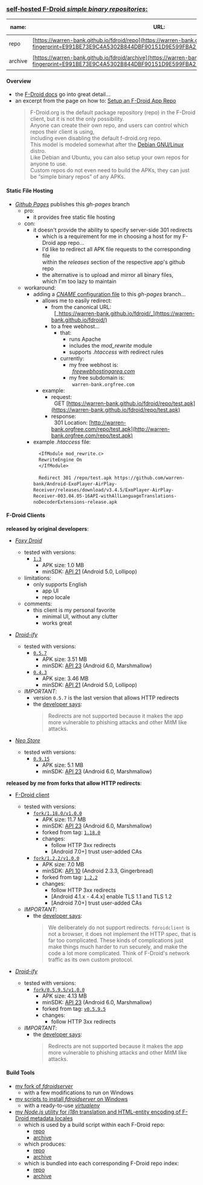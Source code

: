 ### [self-hosted F-Droid _simple binary repositories_:](https://github.com/warren-bank/fdroid/tree/gh-pages)

| name:   | URL:                                                                                                                                                                      | QR code:                                                                                             |
|---------|---------------------------------------------------------------------------------------------------------------------------------------------------------------------------|------------------------------------------------------------------------------------------------------|
| repo    | [https://warren-bank.github.io/fdroid/repo](https://warren-bank.github.io/fdroid/repo?fingerprint=E991BE73E9C4A5302B844DBF90151D9E599FBA212ACCD1A970802A74C9903078)       | ![repo-QR-code](https://github.com/warren-bank/fdroid/raw/apache-htdocs/htdocs/repo/index.png)       |
| archive | [https://warren-bank.github.io/fdroid/archive](https://warren-bank.github.io/fdroid/archive?fingerprint=E991BE73E9C4A5302B844DBF90151D9E599FBA212ACCD1A970802A74C9903078) | ![archive-QR-code](https://github.com/warren-bank/fdroid/raw/apache-htdocs/htdocs/archive/index.png) |

#### Overview

* the [F-Droid docs](https://f-droid.org/docs/) go into great detail&hellip;
* an excerpt from the page on how to: [Setup an F-Droid App Repo](https://f-droid.org/docs/Setup_an_F-Droid_App_Repo/)
  > F-Droid.org is the default package repository (repo) in the F-Droid client, but it is not the only possibility.<br>
  > Anyone can create their own repo, and users can control which repos their client is using,<br>
  > including even disabling the default f-droid.org repo.<br>
  > This model is modeled somewhat after the [Debian GNU/Linux](https://www.debian.org/) distro.<br>
  > Like Debian and Ubuntu, you can also setup your own repos for anyone to use.<br>
  > Custom repos do not even need to build the APKs, they can just be “simple binary repos” of any APKs.

#### Static File Hosting

* [_Github Pages_](https://docs.github.com/pages) publishes this _gh-pages_ branch
  - pro:
    * it provides free static file hosting
  - con:
    * it doesn't provide the ability to specify server-side 301 redirects
      - which is a requirement for me in choosing a host for my F-Droid app repo&hellip;
      - I'd like to redirect all APK file requests to the corresponding file<br>
        within the _releases_ section of the respective app's github repo
      - the alternative is to upload and mirror all binary files,<br>
        which I'm too lazy to maintain
  - workaround:
    * adding a [_CNAME_ configuration file](https://docs.github.com/en/pages/configuring-a-custom-domain-for-your-github-pages-site/managing-a-custom-domain-for-your-github-pages-site#configuring-a-subdomain) to this _gh-pages_ branch&hellip;
      - allows me to easily redirect:
        * from the canonical URL:<br>&nbsp;&nbsp;[_https://warren-bank.github.io/fdroid/_](https://warren-bank.github.io/fdroid/)
        * to a free webhost&hellip;
          - that:
            * runs Apache
            * includes the _mod_rewrite_ module
            * supports _.htaccess_ with redirect rules
          - currently:
            * my free webhost is:<br>&nbsp;&nbsp;[_freewebhostingarea.com_](https://www.freewebhostingarea.com/)
            * my free subdomain is:<br>&nbsp;&nbsp;`warren-bank.orgfree.com`
      - example:
        * request:<br>&nbsp;&nbsp;GET [https://warren-bank.github.io/fdroid/repo/test.apk](https://warren-bank.github.io/fdroid/repo/test.apk)
        * response:<br>&nbsp;&nbsp;301 Location: [http://warren-bank.orgfree.com/repo/test.apk](http://warren-bank.orgfree.com/repo/test.apk)
    * example _.htaccess_ file:
      ```text
        <IfModule mod_rewrite.c>
        RewriteEngine On
        </IfModule>

        Redirect 301 /repo/test.apk https://github.com/warren-bank/Android-ExoPlayer-AirPlay-Receiver/releases/download/v3.4.5/ExoPlayer-AirPlay-Receiver-003.04.05-16API-withAllLanguageTranslations-noDecoderExtensions-release.apk
      ```

#### F-Droid Clients

__released by original developers__:

* [_Foxy Droid_](https://github.com/kitsunyan/foxy-droid)
  - tested with versions:
    * [`1.3`](https://github.com/kitsunyan/foxy-droid/releases/tag/1.3)
      - APK size: 1.0 MB
      - minSDK: [API 21](https://github.com/kitsunyan/foxy-droid/blob/1.3/build.gradle#L28) (Android 5.0, Lollipop)
  - limitations:
    * only supports English
      - app UI
      - repo locale
  - comments:
    * this client is my personal favorite
      - minimal UI, without any clutter
      - works great

* [_Droid-ify_](https://github.com/Droid-ify/client)
  - tested with versions:
    * [`0.5.7`](https://github.com/Droid-ify/client/releases/tag/v0.5.7)
      - APK size: 3.51 MB
      - minSDK: [API 23](https://github.com/Droid-ify/client/blob/v0.5.7/buildSrc/src/main/kotlin/Android.kt#L4) (Android 6.0, Marshmallow)
    * [`0.4.3`](https://github.com/NeoApplications/Neo-Store/releases/tag/v0.4.3)
      - APK size: 3.46 MB
      - minSDK: [API 21](https://github.com/NeoApplications/Neo-Store/blob/v0.4.3/build.gradle#L23) (Android 5.0, Lollipop)
  - _IMPORTANT_:
    * version `0.5.7` is the last version that allows HTTP redirects
    * the [developer says](https://github.com/Droid-ify/client/issues/572):
      > Redirects are not supported because it makes the app more vulnerable to phishing attacks and other MitM like attacks.

* [_Neo Store_](https://github.com/NeoApplications/Neo-Store)
  - tested with versions:
    * [`0.9.15`](https://github.com/NeoApplications/Neo-Store/releases/tag/0.9.15)
      - APK size: 5.1 MB
      - minSDK: [API 23](https://github.com/NeoApplications/Neo-Store/blob/0.9.15/build.gradle.kts#L26) (Android 6.0, Marshmallow)

__released by me from forks that allow HTTP redirects__:

* [F-Droid client](https://github.com/warren-bank/fork-Android-fdroidclient)
  - tested with versions:
    * [`fork/1.18.0/v1.0.0`](https://github.com/warren-bank/fork-Android-fdroidclient/releases/tag/fork%2F1.18.0%2Fv1.0.0)
      - APK size: 11.7 MB
      - minSDK: [API 23](https://github.com/warren-bank/fork-Android-fdroidclient/blob/fork/1.18.0/v1.0.0/app/build.gradle#L37) (Android 6.0, Marshmallow)
      - forked from tag: [`1.18.0`](https://gitlab.com/fdroid/fdroidclient/-/tags/1.18.0)
      - changes:
        * follow HTTP 3xx redirects
        * [Android 7.0+] trust user-added CAs
    * [`fork/1.2.2/v1.0.0`](https://github.com/warren-bank/fork-Android-fdroidclient/releases/tag/fork%2F1.2.2%2Fv1.0.0)
      - APK size: 7.0 MB
      - minSDK: [API 10](https://github.com/warren-bank/fork-Android-fdroidclient/blob/fork/1.2.2/v1.0.0/app/build.gradle#L144) (Android 2.3.3, Gingerbread)
      - forked from tag: [`1.2.2`](https://gitlab.com/fdroid/fdroidclient/-/tags/1.2.2)
      - changes:
        * follow HTTP 3xx redirects
        * [Android 4.1.x - 4.4.x] enable TLS 1.1 and TLS 1.2
        * [Android 7.0+] trust user-added CAs
  - _IMPORTANT_:
    * the [developer says](https://gitlab.com/fdroid/fdroidclient/-/merge_requests/683):
      > We deliberately do not support redirects. `fdroidclient` is not a browser, it does not implement the HTTP spec, that is far too complicated. These kinds of complications just make things much harder to run securely, and make the code a lot more complicated. Think of F-Droid's network traffic as its own custom protocol.

* [_Droid-ify_](https://github.com/warren-bank/fork-Android-Droidify)
  - tested with versions:
    * [`fork/0.5.9.5/v1.0.0`](https://github.com/warren-bank/fork-Android-Droidify/releases/tag/fork%2F0.5.9.5%2Fv1.0.0)
      - APK size: 4.13 MB
      - minSDK: [API 23](https://github.com/warren-bank/fork-Android-Droidify/blob/fork/0.5.9.5/v1.0.0/build-logic/structure/src/main/kotlin/DefaultConfig.kt#L6) (Android 6.0, Marshmallow)
      - forked from tag: [`v0.5.9.5`](https://github.com/Droid-ify/client/releases/tag/v0.5.9.5)
      - changes:
        * follow HTTP 3xx redirects
  - _IMPORTANT_:
    * the [developer says](https://github.com/Droid-ify/client/issues/572):
      > Redirects are not supported because it makes the app more vulnerable to phishing attacks and other MitM like attacks.

#### Build Tools

* [my fork of _fdroidserver_](https://github.com/warren-bank/fork-fdroidserver/tree/winpython_3.7.1.0)
  - with a few modifications to run on Windows
* [my scripts to install _fdroidserver_ on Windows](https://github.com/warren-bank/fdroidserver-for-windows/tree/winpython_3.7.1.0)
  - with a ready-to-use [_virtualenv_](https://github.com/warren-bank/fdroidserver-for-windows/releases)
* [my _Node.js_ utility for _i18n_ translation and HTML-entity encoding of F-Droid metadata locales](https://github.com/warren-bank/node-translate-fdroid-metadata-text-files)
  - which is used by a build script within each F-Droid repo:
    * [repo](https://github.com/warren-bank/fdroid/blob/repo-metadata/.bin/2-translate-metadata-text-files.bat)
    * [archive](https://github.com/warren-bank/fdroid/blob/archive-metadata/.bin/2-translate-metadata-text-files.bat)
  - which produces:
    * [repo](https://github.com/warren-bank/fdroid/tree/i18n/repo-metadata/metadata)
    * [archive](https://github.com/warren-bank/fdroid/tree/i18n/archive-metadata/metadata)
  - which is bundled into each corresponding F-Droid repo index:
    * [repo](https://github.com/warren-bank/fdroid/tree/apache-htdocs/htdocs/repo)
    * [archive](https://github.com/warren-bank/fdroid/tree/apache-htdocs/htdocs/archive)
